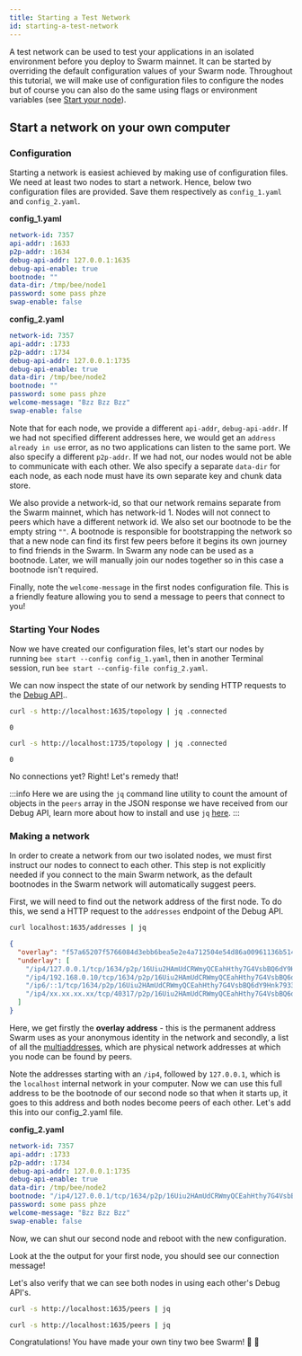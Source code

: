 ```yaml
---
title: Starting a Test Network
id: starting-a-test-network
---
```


A test network can be used to test your applications in an isolated environment before you deploy to Swarm mainnet. It can be started by overriding the default configuration values of your Swarm node. Throughout this tutorial, we will make use of configuration files to configure the nodes but of course you can also do the same using flags or environment variables (see [Start your node](/docs/working-with-bee/configuration)).

## Start a network on your own computer

### Configuration

Starting a network is easiest achieved by making use of configuration files. We need at least two nodes to start a network. Hence, below two configuration files are provided. Save them respectively as `config_1.yaml` and `config_2.yaml`.

**config_1.yaml**

```yaml
network-id: 7357
api-addr: :1633
p2p-addr: :1634
debug-api-addr: 127.0.0.1:1635
debug-api-enable: true
bootnode: ""
data-dir: /tmp/bee/node1
password: some pass phze
swap-enable: false
```

**config_2.yaml**

```yaml
network-id: 7357
api-addr: :1733
p2p-addr: :1734
debug-api-addr: 127.0.0.1:1735
debug-api-enable: true
data-dir: /tmp/bee/node2
bootnode: ""
password: some pass phze
welcome-message: "Bzz Bzz Bzz"
swap-enable: false
```

Note that for each node, we provide a different `api-addr`,
`debug-api-addr`. If we had not specified different addresses here, we
would get an `address already in use` error, as no two applications
can listen to the same port. We also specify a different
`p2p-addr`. If we had not, our nodes would not be able to communicate
with each other. We also specify a separate `data-dir` for each node,
as each node must have its own separate key and chunk data store.

We also provide a network-id, so that our network remains separate
from the Swarm mainnet, which has network-id 1. Nodes will not connect
to peers which have a different network id. We also set our bootnode
to be the empty string `""`. A bootnode is responsible for
bootstrapping the network so that a new node can find its first few
peers before it begins its own journey to find friends in the
Swarm. In Swarm any node can be used as a bootnode. Later, we will
manually join our nodes together so in this case a bootnode isn't
required.

Finally, note the `welcome-message` in the first nodes configuration file. This is a friendly feature allowing you to send a message to peers that connect to you!

### Starting Your Nodes

Now we have created our configuration files, let's start our nodes by running `bee start --config config_1.yaml`, then in another Terminal session, run `bee start --config-file config_2.yaml`.

We can now inspect the state of our network by sending HTTP requests to the [Debug API](/docs/api-reference/api-reference)..

```bash
curl -s http://localhost:1635/topology | jq .connected
```

```
0
```

```bash
curl -s http://localhost:1735/topology | jq .connected
```

```
0
```

No connections yet? Right! Let's remedy that!

:::info
Here we are using the `jq` command line utility to count the amount of objects in the `peers` array in the JSON response we have received from our Debug API, learn more about how to install and use `jq` [here](https://stedolan.github.io/jq/).
:::

### Making a network

In order to create a network from our two isolated nodes, we must first instruct our nodes to connect to each other. This step is not explicitly needed if you connect to the main Swarm network, as the default bootnodes in the Swarm network will automatically suggest peers.

First, we will need to find out the network address of the first node. To do this, we send a HTTP request to the `addresses` endpoint of the Debug API.

```bash
curl localhost:1635/addresses | jq
```

```json
{
  "overlay": "f57a65207f5766084d3ebb6bea5e2e4a712504e54d86a00961136b514f07cdac",
  "underlay": [
    "/ip4/127.0.0.1/tcp/1634/p2p/16Uiu2HAmUdCRWmyQCEahHthy7G4VsbBQ6dY9Hnk79337NfadKJEs",
    "/ip4/192.168.0.10/tcp/1634/p2p/16Uiu2HAmUdCRWmyQCEahHthy7G4VsbBQ6dY9Hnk79337NfadKJEs",
    "/ip6/::1/tcp/1634/p2p/16Uiu2HAmUdCRWmyQCEahHthy7G4VsbBQ6dY9Hnk79337NfadKJEs",
    "/ip4/xx.xx.xx.xx/tcp/40317/p2p/16Uiu2HAmUdCRWmyQCEahHthy7G4VsbBQ6dY9Hnk79337NfadKJEs"
  ]
}
```

Here, we get firstly the **overlay address** - this is the permanent address Swarm uses as your anonymous identity in the network and secondly, a list of all the [multiaddresses](https://docs.libp2p.io/reference/glossary/#multiaddr), which are physical network addresses at which you node can be found by peers.

Note the addresses starting with an `/ip4`, followed by `127.0.0.1`, which is the `localhost` internal network in your computer. Now we can use this full address to be the bootnode of our second node so that when it starts up, it goes to this address and both nodes become peers of each other. Let's add this into our config_2.yaml file.

**config_2.yaml**

```yaml
network-id: 7357
api-addr: :1733
p2p-addr: :1734
debug-api-addr: 127.0.0.1:1735
debug-api-enable: true
data-dir: /tmp/bee/node2
bootnode: "/ip4/127.0.0.1/tcp/1634/p2p/16Uiu2HAmUdCRWmyQCEahHthy7G4VsbBQ6dY9Hnk79337NfadKJEs"
password: some pass phze
welcome-message: "Bzz Bzz Bzz"
swap-enable: false
```

Now, we can shut our second node and reboot with the new configuration.

Look at the the output for your first node, you should see our connection message!

Let's also verify that we can see both nodes in using each other's Debug API's.

```bash
curl -s http://localhost:1635/peers | jq
```

```bash
curl -s http://localhost:1635/peers | jq
```

Congratulations! You have made your own tiny two bee Swarm! 🐝 🐝
